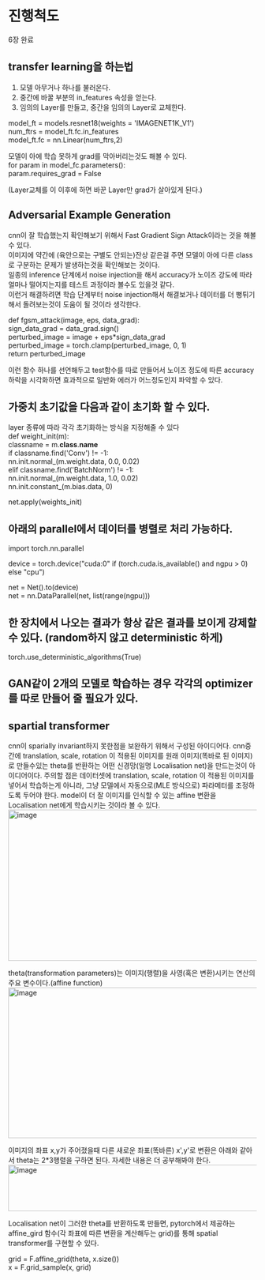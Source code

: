 # 진행척도
6장 완료




## transfer learning을 하는법
1. 모델 아무거나 하나를 불러온다.
2. 중간에 바꿀 부분의 in_features 속성을 얻는다.
3. 임의의 Layer를 만들고, 중간을 임의의 Layer로 교체한다.

model_ft = models.resnet18(weights = 'IMAGENET1K_V1')   
num_ftrs = model_ft.fc.in_features   
model_ft.fc = nn.Linear(num_ftrs,2)   

모델이 아에 학습 못하게 grad를 막아버리는것도 해볼 수 있다.   
for param in model_fc.parameters():   
    param.requires_grad = False   

(Layer교체를 이 이후에 하면 바꾼 Layer만 grad가 살아있게 된다.)   



## Adversarial Example Generation
cnn이 잘 학습했는지 확인해보기 위해서 Fast Gradient Sign Attack이라는 것을 해볼 수 있다.   
이미지에 약간에 (육안으로는 구별도 안되는)잔상 같은걸 주면 모델이 아에 다른 class로 구분하는 문제가 발생하는것을 확인해보는 것이다.   
일종의 inference 단계에서 noise injection을 해서 accuracy가 노이즈 강도에 따라 얼마나 떨어지는지를 테스트 과정이라 볼수도 있을것 같다.   
이런거 해결하려면 학습 단계부터 noise injection해서 해결보거나 데이터를 더 뻥튀기 해서 돌려보는것이 도움이 될 것이라 생각한다.   

def fgsm_attack(image, eps, data_grad):   
    sign_data_grad = data_grad.sign()   
    perturbed_image = image + eps*sign_data_grad   
    perturbed_image = torch.clamp(perturbed_image, 0, 1)   
    return perturbed_image   

이런 함수 하나를 선언해두고 test함수를 따로 만들어서 노이즈 정도에 따른 accuracy하락을 시각화하면 효과적으로 일반화 에러가 어느정도인지 파악할 수 있다.   



## 가중치 초기값을 다음과 같이 초기화 할 수 있다.   
layer 종류에 따라 각각 초기화하는 방식을 지정해줄 수 있다   
def weight_init(m):   
    classname = m.__class__.__name__   
    if classname.find('Conv') != -1:   
        nn.init.normal_(m.weight.data, 0.0, 0.02)   
    elif classname.find('BatchNorm') != -1:   
        nn.init.normal_(m.weight.data, 1.0, 0.02)     
        nn.init.constant_(m.bias.data, 0)       

net.apply(weights_init)    



## 아래의 parallel에서 데이터를 병렬로 처리 가능하다.     
import torch.nn.parallel      

device = torch.device("cuda:0" if (torch.cuda.is_available() and ngpu > 0) else "cpu")     

net = Net().to(device)     
net = nn.DataParallel(net, list(range(ngpu)))    



## 한 장치에서 나오는 결과가 항상 같은 결과를 보이게 강제할 수 있다. (random하지 않고 deterministic 하게)    
torch.use_deterministic_algorithms(True)   



## GAN같이 2개의 모델로 학습하는 경우 각각의 optimizer를 따로 만들어 줄 필요가 있다.



## spartial transformer
cnn이 sparially invariant하지 못한점을 보완하기 위해서 구성된 아이디어다.
cnn중간에 translation, scale, rotation 이 적용된 이미지를 원래 이미지(똑바로 된 이미지)로 만들수있는 theta를 반환하는 어떤 신경망(일명 Localisation net)을 만드는것이 아이디어이다. 주의할 점은 데이터셋에 translation, scale, rotation 이 적용된 이미지를 넣어서 학습하는게 아니라, 그냥 모델에서 자동으로(MLE 방식으로) 파라메터를 조정하도록 두어야 한다. model이 더 잘 이미지를 인식할 수 있는 affine 변환을 Localisation net에게 학습시키는 것이라 볼 수 있다.
<img width="663" height="306" alt="image" src="https://github.com/user-attachments/assets/97bc4d08-cddc-4e2a-b3aa-c9861fa705a7" />

theta(transformation parameters)는 이미지(행렬)을 사영(혹은 변환)시키는 연산의 주요 변수이다.(affine function)    
<img width="714" height="305" alt="image" src="https://github.com/user-attachments/assets/8338656a-64b5-4d49-b5cf-36bc8f582621" />    

이미지의 좌표 x,y가 주어졌을때 다른 새로운 좌표(똑바른) x',y'로 변환은 아래와 같아서 theta는 2*3행렬을 구하면 된다. 자세한 내용은 더 공부해봐야 한다.   
<img width="601" height="94" alt="image" src="https://github.com/user-attachments/assets/c915b7c6-5a57-4dc9-b5eb-2bbf1e416677" />

Localisation net이 그러한 theta를 반환하도록 만들면, pytorch에서 제공하는 affine_gird 함수(각 좌표에 따른 변환을 계산해두는 grid)를 통해 spatial transformer를 구현할 수 있다.    

grid = F.affine_grid(theta, x.size())    
x = F.grid_sample(x, grid)    



